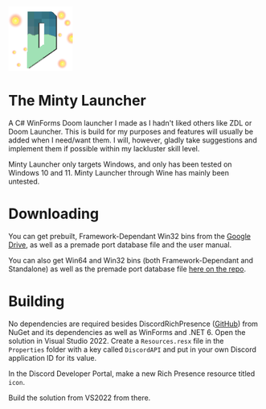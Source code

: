 ![logo](Images/logo.png)
# The Minty Launcher
A C# WinForms Doom launcher I made as I hadn't liked others like ZDL or Doom Launcher.
This is build for my purposes and features will usually be added when I need/want them. I will, however, gladly take suggestions and implement them if possible within my lackluster skill level.

Minty Launcher only targets Windows, and only has been tested on Windows 10 and 11. Minty Launcher through Wine has mainly been untested.

# Downloading
You can get prebuilt, Framework-Dependant Win32 bins from the [Google Drive](https://drive.google.com/drive/folders/1WFhlLlC_Ka0N-Fk6tTlCKcxksYwFRNg4?usp=sharing), as well as a premade port database file and the user manual.

You can also get Win64 and Win32 bins (both Framework-Dependant and Standalone) as well as the premade port database file [here on the repo](https://github.com/PENGUINCODER1/Minty-Launcher/releases). 

# Building
No dependencies are required besides DiscordRichPresence ([GitHub](https://github.com/Lachee/discord-rpc-csharp)) from NuGet and its dependencies as well as WinForms and .NET 6.
Open the solution in Visual Studio 2022.
Create a `Resources.resx` file in the `Properties` folder with a key called `DiscordAPI` and put in your own Discord application ID for its value.

In the Discord Developer Portal, make a new Rich Presence resource titled `icon`.

Build the solution from VS2022 from there.
